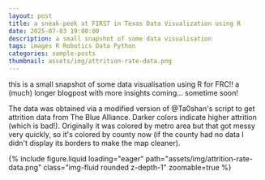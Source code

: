 ```yaml
---
layout: post
title: a sneak-peek at FIRST in Texas Data Visualization using R
date: 2025-07-03 19:00:00
description: a small snapshot of some data visualisation
tags: images R Robotics Data Python 
categories: sample-posts
thumbnail: assets/img/attrition-rate-data.png
---
```


this is a small snapshot of some data visualisation using R for FRC!! a (much) longer blogpost with more insights coming... sometime soon!

The data was obtained via a modified version of @Ta0shan's script to get attrition data from The Blue Alliance. Darker colors indicate higher attrition (which is bad!). Originally it was colored by metro area but that got messy very quickly, so it's colored by county now (if the county had no data I didn't display its borders to make the map cleaner).

<div class="row mt-3">
  <div class="col-sm mt-3 mt-md-0">
    {% include figure.liquid loading="eager" path="assets/img/attrition-rate-data.png" class="img-fluid rounded z-depth-1" zoomable=true %}
  </div>
</div>

